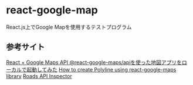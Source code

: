 # react-google-map

React.js上でGoogle Mapを使用するテストプログラム
## 参考サイト

[React + Google Maps API @react-google-maps/apiを使った地図アプリをローカルで起動してみた](https://dev.classmethod.jp/articles/launching-a-map-app-using-react-google-maps-api-locally/)
[How to create Polyline using react-google-maps library](https://stackoverflow.com/questions/45427635/how-to-create-polyline-using-react-google-maps-library)
[Roads API Inspector](https://developers.google.com/maps/documentation/roads/inspector?hl=ja)